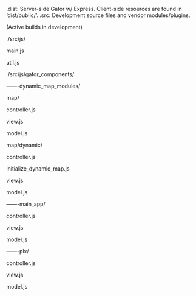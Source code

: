 



.dist:  Server-side Gator w/ Express. Client-side resources are found in ‘dist/public/‘.
.src: Development source files and vendor modules/plugins. 

(Active builds in development)

./src/js/

main.js

util.js

./src/js/gator_components/

——-dynamic_map_modules/

map/

controller.js

view.js

model.js

map/dynamic/

controller.js

initialize_dynamic_map.js

view.js

model.js

——-main_app/

controller.js

view.js

model.js

——-plx/

controller.js

view.js

model.js
